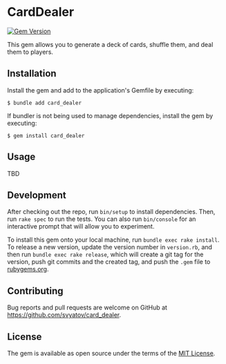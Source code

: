 # CardDealer
[![Gem Version](https://badge.fury.io/rb/card_dealer.svg)](https://badge.fury.io/rb/card_dealer)

This gem allows you to generate a deck of cards, shuffle them, and deal them to players.

## Installation

Install the gem and add to the application's Gemfile by executing:

    $ bundle add card_dealer

If bundler is not being used to manage dependencies, install the gem by executing:

    $ gem install card_dealer

## Usage

TBD

## Development

After checking out the repo, run `bin/setup` to install dependencies. Then, run `rake spec` to run the tests. You can also run `bin/console` for an interactive prompt that will allow you to experiment.

To install this gem onto your local machine, run `bundle exec rake install`. To release a new version, update the version number in `version.rb`, and then run `bundle exec rake release`, which will create a git tag for the version, push git commits and the created tag, and push the `.gem` file to [rubygems.org](https://rubygems.org).

## Contributing

Bug reports and pull requests are welcome on GitHub at https://github.com/svyatov/card_dealer.

## License

The gem is available as open source under the terms of the [MIT License](https://opensource.org/licenses/MIT).

